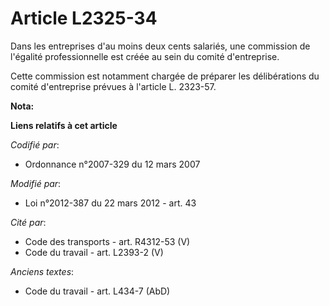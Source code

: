 # Article L2325-34

Dans les entreprises d'au moins deux cents salariés, une commission de l'égalité professionnelle est créée au sein du comité
d'entreprise.

Cette commission est notamment chargée de préparer les délibérations du comité d'entreprise prévues à l'article L. 2323-57.

**Nota:**



**Liens relatifs à cet article**

_Codifié par_:

  - Ordonnance n°2007-329 du 12 mars 2007

_Modifié par_:

  - Loi n°2012-387 du 22 mars 2012 - art. 43

_Cité par_:

  - Code des transports - art. R4312-53 (V)
  - Code du travail - art. L2393-2 (V)

_Anciens textes_:

  - Code du travail - art. L434-7 (AbD)
